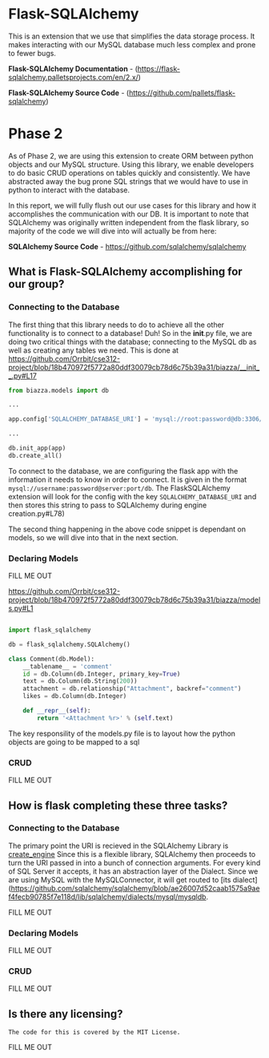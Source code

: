 # Flask-SQLAlchemy

This is an extension that we use that simplifies the data storage process. It makes interacting with our MySQL database much less complex
and prone to fewer bugs. 

**Flask-SQLAlchemy Documentation** - (https://flask-sqlalchemy.palletsprojects.com/en/2.x/)

**Flask-SQLAlchemy Source Code** - (https://github.com/pallets/flask-sqlalchemy)

# Phase 2

As of Phase 2, we are using this extension to create ORM between python objects and our MySQL structure. Using this library, we enable
developers to do basic CRUD operations on tables quickly and consistently. We have abstracted away the bug prone SQL strings that we
would have to use in python to interact with the database.

In this report, we will fully flush out our use cases for this library and how it accomplishes the communication with our DB. It is
important to note that SQLAlchemy was originally written independent from the flask library, so majority of the code we will dive into
will actually be from here:

**SQLAlchemy Source Code** - https://github.com/sqlalchemy/sqlalchemy

## What is Flask-SQLAlchemy accomplishing for our group?

### Connecting to the Database

  The first thing that this library needs to do to achieve all the other functionality is to connect to a database! Duh! So in the __init__.py
  file, we are doing two critical things with the database; connecting to the MySQL db as well as creating any tables we need. This is done
  at https://github.com/Orrbit/cse312-project/blob/18b470972f5772a80ddf30079cb78d6c75b39a31/biazza/__init__.py#L17
```python
from biazza.models import db

...

app.config['SQLALCHEMY_DATABASE_URI'] = 'mysql://root:password@db:3306/biazza'

...

db.init_app(app)
db.create_all()
```

To connect to the database, we are configuring the flask app with the information it needs to know in order to connect. It is given
in the format `mysql://username:password@server:port/db`. The FlaskSQLAlchemy extension will look for the config with the key `SQLALCHEMY_DATABASE_URI`
and then stores this string to pass to SQLAlchemy during engine creation.py#L78)

The second thing happening in the above code snippet is dependant on models, so we will dive into that in the next section.

  

### Declaring Models

  FILL ME OUT
  
  https://github.com/Orrbit/cse312-project/blob/18b470972f5772a80ddf30079cb78d6c75b39a31/biazza/models.py#L1
  

```python

import flask_sqlalchemy

db = flask_sqlalchemy.SQLAlchemy()

class Comment(db.Model):
    __tablename__ = 'comment'
    id = db.Column(db.Integer, primary_key=True)
    text = db.Column(db.String(200))
    attachment = db.relationship("Attachment", backref="comment")
    likes = db.Column(db.Integer)

    def __repr__(self):
        return '<Attachment %r>' % (self.text)
```

  The key responsility of the models.py file is to layout how the python objects are going to be mapped to a sql
  
 ### CRUD

FILL ME OUT
  
## How is flask completing these three tasks?
 
### Connecting to the Database
  
  The primary point the URI is recieved in the SQLAlchemy Library is [create_engine](https://github.com/sqlalchemy/sqlalchemy/blob/ae26007d52caab1575a9aef4fecb90785f7e118d/lib/sqlalchemy/engine/create.py#L45)
  Since this is a flexible library, SQLAlchemy then proceeds to turn the URI passed in into a bunch of connection arguments. For every kind of
  SQL Server it accepts, it has an abstraction layer of the Dialect. Since we are using MySQL with the MySQLConnector, it will get routed to
  [its dialect](https://github.com/sqlalchemy/sqlalchemy/blob/ae26007d52caab1575a9aef4fecb90785f7e118d/lib/sqlalchemy/dialects/mysql/mysqldb.

FILL ME OUT

### Declaring Models
   FILL ME OUT
   
   
### CRUD 
   
  FILL ME OUT
  
  ## Is there any licensing?
  
    The code for this is covered by the MIT License.

FILL ME OUT
    
